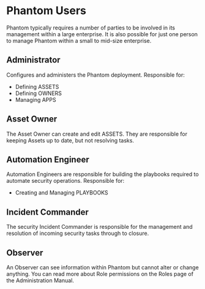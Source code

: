# Phantom Users 

Phantom typically requires a number of parties to be involved in its management within a large enterprise. It is also possible for just one person to manage Phantom within a small to mid-size enterprise.

## Administrator

Configures and administers the Phantom deployment. Responsible for:

- Defining ASSETS
- Defining OWNERS
- Managing APPS

## Asset Owner

The Asset Owner can create and edit ASSETS. They are responsible for keeping Assets up to date, but not resolving tasks.

## Automation Engineer

Automation Engineers are responsible for building the playbooks required to automate security operations. Responsible for:

- Creating and Managing PLAYBOOKS

## Incident Commander

The security Incident Commander is responsible for the management and resolution of incoming security tasks through to closure.

## Observer

An Observer can see information within Phantom but cannot alter or change anything.
You can read more about Role permissions on the Roles page of the Administration Manual.